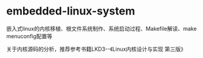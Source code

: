 # embedded-linux-system
嵌入式linux的内核移植、根文件系统制作、系统启动过程、Makefile解读、make menuconfig配置等

关于内核源码的分析，推荐参考书籍LKD3--《Linux内核设计与实现 第三版》
